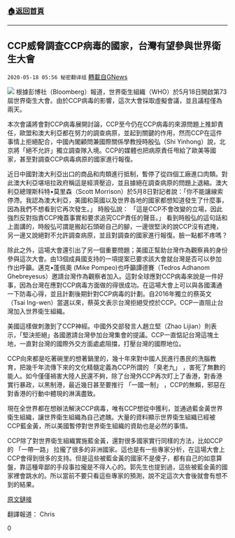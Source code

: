 ###  [:house:返回首頁](https://github.com/ourhimalayas/txt)
---

## CCP威脅調查CCP病毒的國家，台灣有望參與世界衛生大會
`2020-05-18 05:56 秘密翻译组` [轉載自GNews](https://gnews.org/zh-hant/206298/)

![](https://s3.amazonaws.com/gnews-media-offload/wp-content/uploads/2020/05/13050731/IMG_8478.jpg)
根據彭博社（Bloomberg）報道，世界衛生組織（WHO）於5月18日開啟第73屆世界衛生大會。由於CCP病毒的影響，這次大會採取虛擬會議，並且議程僅為兩天。

本次會議將會對CCP病毒展開討論，CCP至今仍在CCP病毒的來源問題上推卸責任，歐盟和澳大利亞都在努力的調查病原，並起到關鍵的作用，然而CCP在這件事情上拒絕配合，中國內閣顧問兼國際關係學教授時殷弘（Shi Yinhong）說，北京將「絕不允許」獨立調查隊入境。CCP的媒體也把病原責任甩給了歐美等國家，甚至對調查CCP病毒病原的國家進行報復。

近日中國對澳大利亞出口的商品和肉類進行抵制，暫停了從四個工廠進口肉類。對此澳大利亞堪培拉政府稱這是經濟壓迫，並且據絕在調查病原的問題上退縮。澳大利亞總理斯科特•莫里森（Scott Morrison）於5月8日對記者說：「你不能讓線索停滯。我認為澳大利亞，美國和英國以及世界各地的國家都想知道發生了什麼事，因為我們不想看到它再次發生。」 時殷弘說： 「這是CCP不會改變的立場，因此強烈反對指責CCP掩蓋事實和要求追究CCP責任的聲音。」 看到時殷弘的這句話和上面講的，時殷弘可謂是搬起石頭砸自己的腳，一邊很堅決的說CCP沒有遮掩，另一邊又說絕對不允許調查病原，並且對調查的國家進行報復。臉一點都不疼嗎？

除此之外，這場大會還引出了另一個重要問題；美國正幫助台灣作為觀察員的身份參與這次大會。由13個成員國支持的一項提案已要求該大會就台灣是否可以參加作出呼籲。邁克•蓬佩奧 (Mike Pompeo)也呼籲譚德賽（Tedros Adhanom Ghebreyesus）邀請台灣作為觀察者加入。這對全球應對CCP病毒來說是一件好事，因為台灣在應對CCP病毒方面做的得很成功。在這場大會上可以與各國溝通一下防毒心得，並且計劃後期針對CCP病毒的計劃。自2016年獨立的蔡英文（Tsai Ing-wen）當選以來，蔡英文表示台灣拒絕受控於CCP。CCP一直阻止台灣加入世界衛生組織。

美國這樣做刺激到了CCP神經。中國外交部發言人趙立堅（Zhao Lijian）則表示，「堅決拒絕」各國邀請台灣參加台灣集會的提議。CCP一直惦記台灣這塊土地，一直對台灣的國際外交方面處處阻擋，打壓台灣的國際地位。

CCP向來都是吃著碗里的想著鍋里的，幾十年來對中國人民進行愚民的洗腦教育，把幾千年流傳下來的文化精髓定義為CCP所謂的 「臭老九」 ，害死了無數的能人。如今僅僅禍害大陸人民還不夠，除了台灣外CCP再次盯上了香港，對香港實行暴政，以黑制港，最近幾日甚至要推行 「一國一制」 ，CCP的無賴，邪惡在對香港的行動中體現的淋漓盡致。

現在全世界都在想辦法解決CCP病毒，唯有CCP想從中獲利，並通過藍金黃世界衛生組織，讓世界衛生組織為自己遮醜。大量的資料顯示世界衛生組織已經被CCP藍金黃，所以美國暫停對世界衛生組織的資助也是必然的事情。

CCP除了對世界衛生組織實施藍金黃，還對很多國家實行同樣的方法，比如CCP的 「一帶一路」 拉攏了很多的非洲國家。這也是有一些專家分析，在這場大會上CCP會得到很多的支持。但是這些被藍金黃的國家不是傻子，都有自己的如意算盤，靠這種卑鄙的手段事拉攏是不得人心的。郭先生也提到過，這些被藍金黃的國家裡會跳水的。所以當前不要只看這些專家的預測，說不定這次大會後就會有想不到的結果。

[原文鏈接](https://www.bloomberg.com/news/articles/2020-05-16/china-faces-angry-world-seeking-virus-answers-at-key-who-meeting)

翻譯報道： Chris

0
